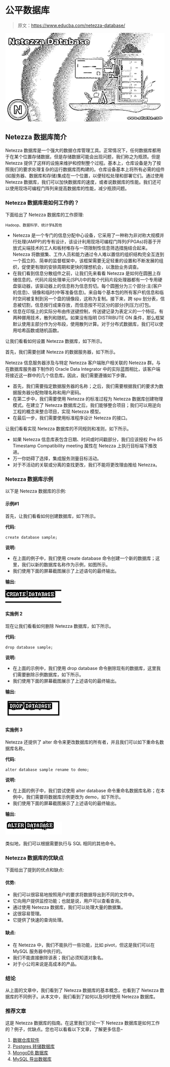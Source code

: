 # 公平数据库

> 原文：<https://www.educba.com/netezza-database/>

![Netezza Database](img/2a33ad2758eca3fee9487cb429270356.png)



## Netezza 数据库简介

Netezza 数据库是一个强大的数据仓库管理工具。正常情况下，任何数据库都用于在某个位置存储数据，但是存储数据可能会出现问题，我们称之为瓶颈。但是 Netezza 提供了这样的设施来维护和控制整个过程。基本上，仓库设备是为了按照我们的要求处理复杂的运行数据库而构建的。仓库设备基本上将所有必需的组件(如服务器、数据库和存储)集成在一个位置，以便轻松处理和部署它们。通过使用 Netezza 数据库，我们可以加快数据库的速度，或者说数据库的性能。我们还可以使用现场可编程门阵列来提高数据库的性能，减少瓶颈问题。

### Netezza 数据库是如何工作的？

下面给出了 Netezza 数据库的工作原理:

<small>Hadoop、数据科学、统计学&其他</small>

*   Netezza 是一个专门的信息分配中心设备，它采用了一种称为非对称大规模并行处理(AMPP)的专有设计，该设计利用现场可编程门阵列(FPGAs)将基于开放式尖端技术的工人和板材堆存与一项限制性信息筛选措施结合起来。Netezza 将数据集、工作人员和能力通过令人难以置信的组织结构完全互连到一个孤立的、简单的监督框架中，该框架需要无足轻重的设置和不断发展的组织，促使更有限的安排周期和更快的理想机会，以激励业务调查。
*   在我们看到信息分散组件之前，让我们先来看看 Netezza 是如何在圆圈上存储信息的。代码片段处理单元(SPU)中的每个代码片段处理器都有一个专用硬盘驱动器，该驱动器上的信息称为信息剪切。每个圆圈分为三个部分:主(客户机信息)、镜像和临时(中等准备信息)。来自每个基本包的所有客户机信息和临时空间被复制到另一个盘的镜像段，这称为复制。接下来，跨 spu 划分表，信息被切割，信息按行成束存放，而信息按不可区分的部分(列压力)打包。
*   信息在印版上的实际分布由传送键控制，传送键记录为表定义的一个特征。有两种挪用技术，散列和随机。如果没有指明 DISTRIBUTE ON 条件，那么框架默认使用主部分作为分布段，使用散列计算。对于分布式数据库，我们可以使用哈希函数或随机函数。

让我们看看如何设置 Netezza 数据库，如下所示。

首先，我们需要创建 Netezza 的数据服务器，如下所示。

Netezza 信息服务器涉及与特定 Netezza 客户端账户相关联的 Netezza 群。与在数据库服务器下制作的 Oracle Data Integrator 中的实际蓝图相比，该客户端将接近这一群中的几个信息库。因此，我们需要遵循如下步骤。

*   首先，我们需要指定数据服务器的名称；之后，我们需要根据我们的要求为数据服务器分配物理名称和用户密码。
*   在第二步中，我们需要使用 Netezza 的标准过程为 Netezza 数据库创建物理模式。在建立了 Netezza 数据库之后，我们能够整合项目；我们可以用逆向工程的概念来整合项目，实现 Netezza 模型。
*   在最后一步，我们需要使用标准程序设计 Netezza 的接口。

让我们看看实现 Netezza 数据库的不同规则和准则，如下所示。

*   如果 Netezza 信息库表包含日期、时间或时间戳部分，我们应该授权 Pre 85 Timestamp Compatibility meeting 属性在 Netezza 上执行目标端下推改进。
*   万一你妨碍了选择，集成服务测量目标活动。
*   对于不活动的关联或分离的查找更改，我们不能将更改理由推给 Netezza。

### Netezza 数据库示例

以下是 Netezza 数据库的示例:

#### 示例#1

首先，让我们看看如何创建数据库，如下所示。

**代码:**

`create database sample;`

**说明:**

*   在上面的例子中，我们使用 create database 命令创建一个新的数据库；这里，我们以新的数据库名称作为示例，如图所示。
*   我们使用下面的屏幕截图展示了上述语句的最终输出。

**输出:**

![Netezza Database 1](img/fd18ea534873fffc6e5c82cdf68a6d1a.png)



#### 实施例 2

现在让我们看看如何删除 Netezza 数据库，如下所示。

**代码:**

`drop database sample;`

**说明:**

*   在上面的示例中，我们使用 drop database 命令删除现有的数据库，这里我们需要删除示例数据库，如下所示。
*   我们使用下面的屏幕截图展示了上述语句的最终输出。

**输出:**

![Netezza Database 2](img/db55d95c5396ffd4f1da339a668bfeb1.png)



#### 实施例 3

Netezza 还提供了 alter 命令来更改数据库的所有者，并且我们可以如下重命名数据库名称。

**代码:**

`alter database sample rename to demo;`

**说明:**

*   在上面的例子中，我们尝试使用 alter database 命令重命名数据库名称；在本例中，我们需要将数据库示例更改为 demo，如下所示。
*   我们使用下面的屏幕截图展示了上述语句的最终输出。

**输出:**

![alter command](img/42aebb8ab56e502f9761bef06badfcf7.png)



类似地，我们可以根据需要执行与 SQL 相同的其他命令。

### Netezza 数据库的优缺点

下面给出了提到的优点和缺点:

#### 优势:

*   我们可以很容易地按照用户的要求将数据导出到不同的文件中。
*   它向用户提供监控功能；也就是说，用户可以查看查询。
*   通过使用 Netezza 数据库，我们可以处理大量的数据集。
*   这很容易管理。
*   它提供了快速的查询处理。

#### 缺点:

*   在 Netezza 中，我们不能执行一些功能，比如 pivot，但这是我们可以在 MySQL 服务器中执行的。
*   我们不能直接删除该表；我们必须知道对象名。
*   对于小公司来说是高成本的产品。

### 结论

从上面的文章中，我们看到了 Netezza 数据库的基本概念，也看到了 Netezza 数据库的不同例子。从本文中，我们看到了如何以及何时使用 Netezza 数据库。

### 推荐文章

这是 Netezza 数据库的指南。在这里我们讨论一下 Netezza 数据库是如何工作的？例子，优缺点。您也可以看看以下文章，了解更多信息–

1.  [数据仓库软件](https://www.educba.com/data-warehouse-software/)
2.  [Postgres 转储数据库](https://www.educba.com/postgres-dump-database/)
3.  [MongoDB 数据库](https://www.educba.com/mongodb-database/)
4.  [MySQL 导出数据库](https://www.educba.com/mysql-export-database/)





